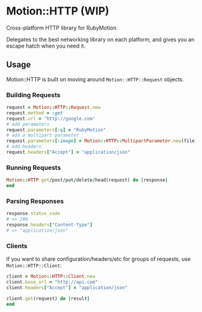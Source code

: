 # Motion::HTTP (WIP)

Cross-platform HTTP library for RubyMotion.

Delegates to the best networking library on each platform, and gives you an escape hatch when you need it.

## Usage

Motion::HTTP is built on moving around `Motion::HTTP::Request` objects.

### Building Requests

```ruby
request = Motion::HTTP::Request.new
request.method = :get
request.url = "http://google.com"
# add parameters
request.parameters[:q] = "RubyMotion"
# add a multipart parameter
request.parameters[:image] = Motion::HTTP::MultipartParameter.new(file)
# add headers
request.headers["Accept"] = "application/json"
```

### Running Requests

```ruby
Motion::HTTP.get/post/put/delete/head(request) do |response|
end
```

### Parsing Responses

```ruby
response.status_code
# => 200
response.headers["Content-Type"]
# => "application/json"
```

### Clients

If you want to share configuration/headers/etc for groups of requests, use `Motion::HTTP::Client`:

```ruby
client = Motion::HTTP::Client.new
client.base_url = "http://api.com"
client.headers["Accept"] = "application/json"

client.get(request) do |result|
end
```
